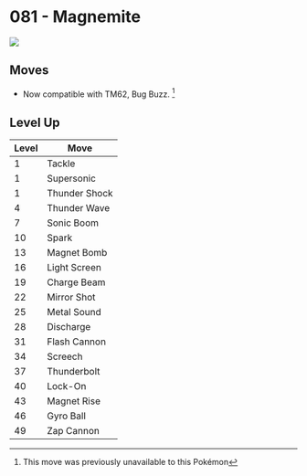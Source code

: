 # 081 - Magnemite
![][081]

## Moves

 - Now compatible with TM62, Bug Buzz. [^1]

## Level Up

Level | Move
---   | ---
  1   | Tackle
  1   | Supersonic
  1   | Thunder Shock
  4   | Thunder Wave
  7   | Sonic Boom
 10   | Spark
 13   | Magnet Bomb
 16   | Light Screen
 19   | Charge Beam
 22   | Mirror Shot
 25   | Metal Sound
 28   | Discharge
 31   | Flash Cannon
 34   | Screech
 37   | Thunderbolt
 40   | Lock-On
 43   | Magnet Rise
 46   | Gyro Ball
 49   | Zap Cannon




[^1]: This move was previously unavailable to this Pokémon

[081]: ../img/pokemon/081.png

